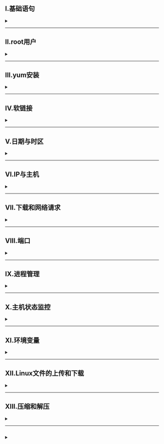 ## I.基础语句

<details>
<summary> </summary>

#### 通配符
  ‘*’ 用于模糊匹配

#### 管道符
’|‘，将左侧的输出结果转交给右侧


#### 部分基础语句
1. `ls [-l -a -h] path` ：查看文件夹内容 <br/>
| 选项 | 作用                     |
| ---- | ------------------------ |
| -l   | 列出文件详细信息         |
| -a   | 列出所有文件包括隐藏文件 |
| -h   | 展示文件大小             |
2. `cd path` ：将工作区转到对应路径
3. `pwd` ：展示当前工作目录
4. `mkdir [-p] path` ： 创建文件夹,-p表示自动创建不存在的父目录，用于创建连续多层级目录
5. `touch path `： 创建文件
6. `cat path` ： 查看文件内容
7. `more path`查看文件内容，可以翻页查看
   - 空格进行翻页，输入q退出
8. `cp [-r] 参数1 参数2` : 复制文件1到2中，-r表示复制文件夹
9. `mv 参数1 参数2` ： 将文件1移动到2中
10. `rm [-r -f] 参数1 参数2...` : 删除文件，可一次性删除多项 -r表示删除文件夹，-f表示强制删除
11. `which 命令` ： 查找命令程序文件位置
12. `find 起始路径 -name/-size "文件名"/大小` ： 按名字/大小查找文件，+表示大于，-表示小于，如-1000K表示小于1000k
13. `grep [-n] 关键字 path` ： 从文件中过滤关键字，-n表示显示匹配的行号
14. `wc [-l -w -m -c] path` ： 统计文件行数，单词数等<br/>
| 选项 | 作用        |
| ---- | ----------- |
| -l   | 统计行数    |
| -w   | 统计单词数  |
| -m   | 统计字符数  |
| -c   | 统计bytes数 |
15. `echo "输出内容"` : 输出内容
    - 利用反引号可以输出命令执行后结果，如`echo \`pwd``
    - 重定向符：'>'表示将左侧命令结果覆盖写入指定文件，'>>'则表示追加写入
16. `tail [-f -num] path` ： 查看文件尾部内容，默认查看10行,-f表示持续追踪，能实时输出新更新内容
17. `history` 查询历史执行命令


</details>

---

## II.root用户

<details>
<summary> </summary>
- 拥有最大系统权限
- su [ - ] [用户名] 切换用户 用exit退出root用户

**sudo**
给予认可的普通用户临时root权限  

**配置认证**：
- root下执行visudo，在打开的文件最后添加 `用户名 ALL=(ALL) NOPASSWD: ALL`

### 用户管理
- 创建用户：`useradd [-g -d] 用户名`
  - -g指定用户组
  - -d指定用户HOME路径
- 删除用户：`userdel [-r] 用户名`
  - -r删除用户的home目录
- 查询用户所属组：`id [用户名]`
- 修改用户所属组：`usermod -aG 用户组 用户名`
- 查看系统中的用户：`getent passwd`
  - 所返回信息：`用户名:密码(x):用户ID:组ID:描述信息:HOME目录:执行终端`

### 用户组管理
- 创建用户组：`groupadd 用户组名`
- 删除用户组：`groupdel 用户组名`
- 查看系统中的组：`getent group`
  - 所返回信息：`组名称:组认证(x):组ID`


### 修改文件权限

#### chmod
修改文件权限
- `chmod [-R] 权限 文件/文件夹`  -R对文件夹内全部内容应用同样操作
  - 例：`chmod u=rwx,g=rx,o=x hello.txt`修改文件权限为rwxr-x--x
  - 权限可以用数字代替<br>
    | 数字 | 0   | 1   | 2   | 3   | 4   | 5   | 6   | 7   |
    | ---- | --- | --- | --- | --- | --- | --- | --- | --- |
    | 权限 | --- | --x | -w- | -wx | r-- | r-x | rw- | rwx |
---

#### chown
修改文件、文件夹所属用户和用户组
- `chown [-R] [用户][:][用户组] 文件/文件夹` -R对文件夹内全部内容应用同样操作
- 
</details>

---

## III.yum安装

<details>
<summary> </summary>

yum：RPM包软件管理器，用于自动化安装配置Linux软件，并可以自动解决依赖问题  
`yum [-y] [install | remove | search] 软件名称`
- -y，自动确认，无需手动确认安装或卸载过程
- yum命令需要root权限、联网

</details>

---

## IV.软链接

<details>
<summary> </summary>

- 在系统中创建软链接可以将文件、文件夹链接到其它位置,类似windows中的快捷方式 
- 使用ln命令创建软链接  
  `ln -s 参数1 参数2`
  - -s,创建软链接
  - 参数1：被链接的文件或文件夹
  - 参数2：要链接去的目的地




</details>

---

## V.日期与时区

<details>
<summary> </summary>

### date命令
- 通过date命令查看系统时间  
  `date [-d] [+格式化字符串]`
  - -d按照指定的字符串显示日期，一般用于日期计算
  - 格式化字符串：通过特定的字符串标记，来控制显示的日期格式  
    |符号|作用|
    |-|-|
    |%Y|年|
    |%y|年份后两位数|
    |%M|月|
    |%d|日|
    |%H|小时|
    |%M|分钟|
    |%S|秒|
    |%s|自1970-01-01 0点到现在的秒数|
- `date -d "+1 day"` 显示当前日期+一天

### 修改Linux时区
将系统自动的localtime删除，并将/usr/share/zoneinfo/Asia/Shanghai文件链接为localtime文件即可
```
rm -f /etc/localtime
sudo ln -s /usr/share/zoneinfo/Asia/Shanghai /etc/localtime
```

</details>

---

## VI.IP与主机

<details>
<summary> </summary>

### IP

- 通过ifconfig查看ip
- 特殊ip：
  - `127.0.0.1` 代指本机
  - `0.0.0.0`
    - 可用于代指本机
    - 可以在端口绑定中用来确定绑定关系
    - 在一些IP地址限制中，代表所有IP的意思，如放行规则设置则代表允许任意IP访问

### 主机名
- `hostname` 查看主机名
- `hostnamectl set-hostname 主机名` 修改主机名

### 域名解析
日常访问很少直接输入ip进行访问，而是通过域名(与ip搭建关系)访问服务，
![](/img/Linux/hosts.png)
- 先查看本机记录(/etc/hosts)
- 再联网去DNS服务器

#### 域名映射配置
只需去修改hosts文件即可
```
127.0.0.1 bgon

```

###  配置Linux固定ip

- 当前我们虚拟机的linux操作系统，其ip地址是通过DHCP服务获取的
- DHCP：动态获取IP地址，即每次重启设备后都会获取一次，可能导致IP地址频繁变更

**步骤**  
- 在VM Workstation中配置IP地址网关和网段(IP地址的范围)
  - 虚拟网络编辑器中修改vmnet8子网IP和NAT中网关
  - 如子网`192.168.52.0`,网关`192.168.52.2`
- 在Linux系统中手动修改配置文件，固定IP
  - 修改/etc/sysconfig/network-scripts/ifcfg-ens33
    ![](/img/Linux/staticip.png)

- 执行`systemctl restart network`重启网卡即可

</details>

---

## VII.下载和网络请求

<details>
<summary> </summary>

### ping命令
- 可以通过ping命令，检查指定的网络服务器是否是可联通状态
- `ping [-c num] ip或主机名`
  - -c 检查的次数，若不使用则无限次持续检查

### wget命令
- wget是非交互式的文件下载器，可以在命令行内下载网络文件
- `wget [-b] url` 
  - -b，后台下载，会将日志写入到当前工作目录的wget-log文件
  - url，下载链接

### curl命令
- curl可以发送http网络请求，可用于下载文件、获取信息等
- `curl [-O] url`
  - -O，用于下载文件
- 

</details>

---

## VIII.端口

<details>
<summary> </summary>

端口，是设备与外界通讯交流的出入口。端口可以分为物理端口和虚拟端口
- 物理端口：又可称之为接口，是可见的端口，如USB、HDMI端口等
- 虚拟端口：是指计算机内部的端口，是用来操作系统和外部进行交互使用的
- 计算机程序之间的通信，通过IP只能锁定计算机，但无法锁定具体的程序，通过端口可以锁定计算机上具体的程序

Linux系统可以支持65535个端口，分3类使用
- 公认端口：1-1023，通常用于一些系统内置或知名程序的预留使用，如SSH服务的22端口，HTTPS服务的443端口，非特殊需要切勿使用
- 注册端口：1024~49151，通常可以随意使用，用于松散的绑定一些程序、服务
- 动态端口：49152~65535，通常不会固定绑定程序而是当程序对外进行网络链接时临时使用

### 查看端口占用
- 可以通过nmap命令查看
- 安装nmap
  ```
  yum -y install nmap
  ```
- 可以通过netstat命令，查看指定端口的占用情况
- `netstat -anp | grep 端口号`
- 安装netstat
  ```
  yum -y install net-tools
  ```


</details>

---

##  IX.进程管理

<details>
<summary> </summary>



</details>


---

## X.主机状态监控

<details>
<summary> </summary>



</details>


---

## XI.环境变量

<details>
<summary> </summary>



</details>

---

## XII.Linux文件的上传和下载

<details>
<summary> </summary>



</details>

---

## XIII.压缩和解压

<details>
<summary> </summary>

- `tar [-zcxvf] fileName [files]`：打包压缩解压命令
- .tar表示完成了打包但没有压缩
- .tar.gz表示打包的同时还进行了压缩
| 选项 | 作用                                                      |
| ---- | --------------------------------------------------------- |
| -z   | z代表gizp，通过gizp命令处理文件，gzip可以对文件压缩或解压 |
| -c   | c代表create，创建新的包文件                               |
| -x   | x代表extract，实现从包文件中还原文件                      |
| -v   | v代表verbose，显示命令的执行过程                          |
| -f   | f代表的是file，用于指定包文件的名称                       |

</details>

---

## 

<details>
<summary> </summary>



</details>